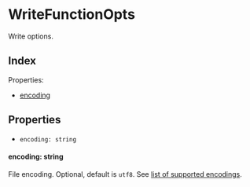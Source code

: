 
# WriteFunctionOpts


Write options.

## Index



Properties:

- [encoding](#encoding-string)



## Properties

- `encoding: string`


#### encoding: string

File encoding. Optional, default is `utf8`. See [list of supported encodings](https://github.com/ashtuchkin/iconv-lite/wiki/Supported-Encodings).





